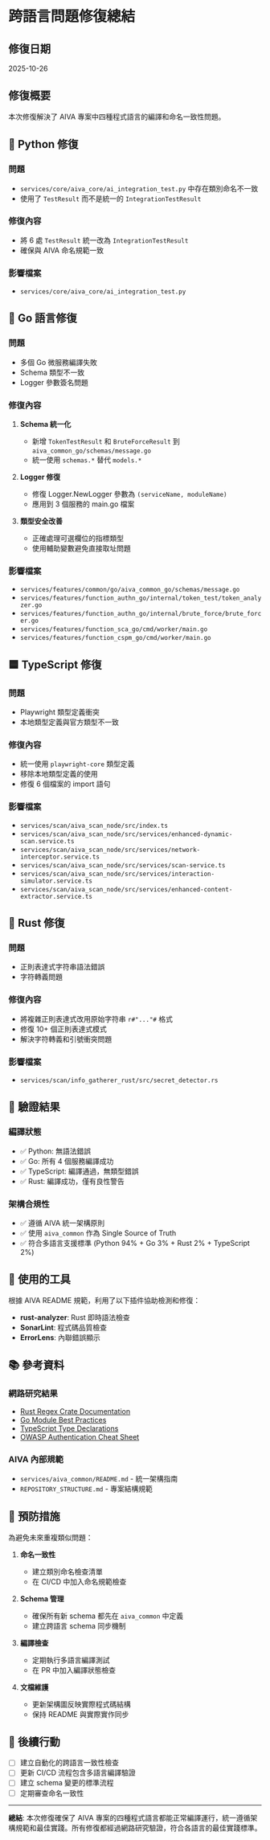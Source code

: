 # 跨語言問題修復總結

## 修復日期
2025-10-26

## 修復概要
本次修復解決了 AIVA 專案中四種程式語言的編譯和命名一致性問題。

## 🐍 Python 修復

### 問題
- `services/core/aiva_core/ai_integration_test.py` 中存在類別命名不一致
- 使用了 `TestResult` 而不是統一的 `IntegrationTestResult`

### 修復內容
- 將 6 處 `TestResult` 統一改為 `IntegrationTestResult`
- 確保與 AIVA 命名規範一致

### 影響檔案
- `services/core/aiva_core/ai_integration_test.py`

## 🐹 Go 語言修復

### 問題
- 多個 Go 微服務編譯失敗
- Schema 類型不一致
- Logger 參數簽名問題

### 修復內容
1. **Schema 統一化**
   - 新增 `TokenTestResult` 和 `BruteForceResult` 到 `aiva_common_go/schemas/message.go`
   - 統一使用 `schemas.*` 替代 `models.*`
   
2. **Logger 修復**
   - 修復 Logger.NewLogger 參數為 `(serviceName, moduleName)`
   - 應用到 3 個服務的 main.go 檔案

3. **類型安全改善**
   - 正確處理可選欄位的指標類型
   - 使用輔助變數避免直接取址問題

### 影響檔案
- `services/features/common/go/aiva_common_go/schemas/message.go`
- `services/features/function_authn_go/internal/token_test/token_analyzer.go`
- `services/features/function_authn_go/internal/brute_force/brute_forcer.go`
- `services/features/function_sca_go/cmd/worker/main.go`
- `services/features/function_cspm_go/cmd/worker/main.go`

## 🟦 TypeScript 修復

### 問題
- Playwright 類型定義衝突
- 本地類型定義與官方類型不一致

### 修復內容
- 統一使用 `playwright-core` 類型定義
- 移除本地類型定義的使用
- 修復 6 個檔案的 import 語句

### 影響檔案
- `services/scan/aiva_scan_node/src/index.ts`
- `services/scan/aiva_scan_node/src/services/enhanced-dynamic-scan.service.ts`
- `services/scan/aiva_scan_node/src/services/network-interceptor.service.ts`
- `services/scan/aiva_scan_node/src/services/scan-service.ts`
- `services/scan/aiva_scan_node/src/services/interaction-simulator.service.ts`
- `services/scan/aiva_scan_node/src/services/enhanced-content-extractor.service.ts`

## 🦀 Rust 修復

### 問題
- 正則表達式字符串語法錯誤
- 字符轉義問題

### 修復內容
- 將複雜正則表達式改用原始字符串 `r#"..."#` 格式
- 修復 10+ 個正則表達式模式
- 解決字符轉義和引號衝突問題

### 影響檔案
- `services/scan/info_gatherer_rust/src/secret_detector.rs`

## 🎯 驗證結果

### 編譯狀態
- ✅ Python: 無語法錯誤
- ✅ Go: 所有 4 個服務編譯成功
- ✅ TypeScript: 編譯通過，無類型錯誤
- ✅ Rust: 編譯成功，僅有良性警告

### 架構合規性
- ✅ 遵循 AIVA 統一架構原則
- ✅ 使用 `aiva_common` 作為 Single Source of Truth
- ✅ 符合多語言支援標準 (Python 94% + Go 3% + Rust 2% + TypeScript 2%)

## 🔧 使用的工具

根據 AIVA README 規範，利用了以下插件協助檢測和修復：
- **rust-analyzer**: Rust 即時語法檢查
- **SonarLint**: 程式碼品質檢查
- **ErrorLens**: 內聯錯誤顯示

## 📚 參考資料

### 網路研究結果
- [Rust Regex Crate Documentation](https://docs.rs/regex/)
- [Go Module Best Practices](https://go.dev/blog/using-go-modules)
- [TypeScript Type Declarations](https://www.typescriptlang.org/docs/handbook/2/type-declarations.html)
- [OWASP Authentication Cheat Sheet](https://owasp.org/www-project-cheat-sheets/cheatsheets/Authentication_Cheat_Sheet.html)

### AIVA 內部規範
- `services/aiva_common/README.md` - 統一架構指南
- `REPOSITORY_STRUCTURE.md` - 專案結構規範

## 🚨 預防措施

為避免未來重複類似問題：

1. **命名一致性**
   - 建立類別命名檢查清單
   - 在 CI/CD 中加入命名規範檢查

2. **Schema 管理**
   - 確保所有新 schema 都先在 `aiva_common` 中定義
   - 建立跨語言 schema 同步機制

3. **編譯檢查**
   - 定期執行多語言編譯測試
   - 在 PR 中加入編譯狀態檢查

4. **文檔維護**
   - 更新架構圖反映實際程式碼結構
   - 保持 README 與實際實作同步

## 📅 後續行動

- [ ] 建立自動化的跨語言一致性檢查
- [ ] 更新 CI/CD 流程包含多語言編譯驗證
- [ ] 建立 schema 變更的標準流程
- [ ] 定期審查命名一致性

---

**總結**: 本次修復確保了 AIVA 專案的四種程式語言都能正常編譯運行，統一遵循架構規範和最佳實踐。所有修復都經過網路研究驗證，符合各語言的最佳實踐標準。